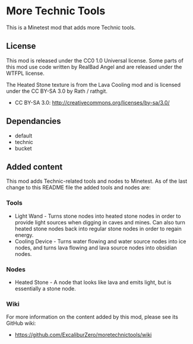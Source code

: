 # More Technic Tools
This is a Minetest mod that adds more Technic tools.

## License
This mod is released under the CC0 1.0 Universal license. Some parts of this mod use code written by RealBad Angel and are released under the WTFPL license.

The Heated Stone texture is from the Lava Cooling mod and is licensed under the CC BY-SA 3.0 by Rath / rathgit.

- CC BY-SA 3.0: http://creativecommons.org/licenses/by-sa/3.0/

## Dependancies
- default
- technic
- bucket

## Added content
This mod adds Technic-related tools and nodes to Minetest. As of the last change to this README file the added tools and nodes are:

### Tools
- Light Wand - Turns stone nodes into heated stone nodes in order to provide light sources when digging in caves and mines. Can also turn heated stone nodes back into regular stone nodes in order to regain energy.
- Cooling Device - Turns water flowing and water source nodes into ice nodes, and turns lava flowing and lava source nodes into obsidian nodes.

### Nodes
- Heated Stone - A node that looks like lava and emits light, but is essentially a stone node.

### Wiki
For more information on the content added by this mod, please see its GitHub wiki:
- https://github.com/ExcaliburZero/moretechnictools/wiki
